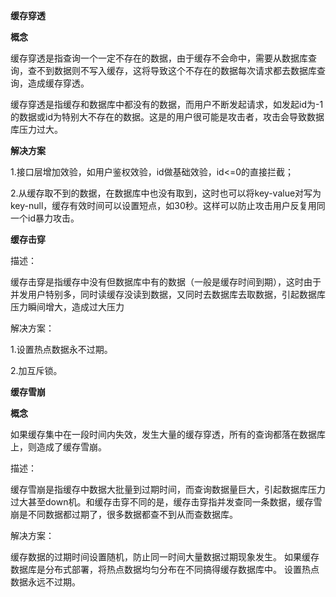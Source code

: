 **缓存穿透**

**概念**

缓存穿透是指查询一个一定不存在的数据，由于缓存不会命中，需要从数据库查询，查不到数据则不写入缓存，这将导致这个不存在的数据每次请求都去数据库查询，造成缓存穿透。

缓存穿透是指缓存和数据库中都没有的数据，而用户不断发起请求，如发起id为-1的数据或id为特别大不存在的数据。这是的用户很可能是攻击者，攻击会导致数据库压力过大。

**解决方案**

1.接口层增加效验，如用户鉴权效验，id做基础效验，id<=0的直接拦截；

2.从缓存取不到的数据，在数据库中也没有取到，这时也可以将key-value对写为key-null，缓存有效时间可以设置短点，如30秒。这样可以防止攻击用户反复用同一个id暴力攻击。


**缓存击穿**

描述：

缓存击穿是指缓存中没有但数据库中有的数据（一般是缓存时间到期），这时由于并发用户特别多，同时读缓存没读到数据，又同时去数据库去取数据，引起数据库压力瞬间增大，造成过大压力

解决方案：

1.设置热点数据永不过期。

2.加互斥锁。

**缓存雪崩**

**概念**

如果缓存集中在一段时间内失效，发生大量的缓存穿透，所有的查询都落在数据库上，则造成了缓存雪崩。

描述：

缓存雪崩是指缓存中数据大批量到过期时间，而查询数据量巨大，引起数据库压力过大甚至down机。和缓存击穿不同的是，缓存击穿指并发查同一条数据，缓存雪崩是不同数据都过期了，很多数据都查不到从而查数据库。

解决方案：

缓存数据的过期时间设置随机，防止同一时间大量数据过期现象发生。
如果缓存数据库是分布式部署，将热点数据均匀分布在不同搞得缓存数据库中。
设置热点数据永远不过期。